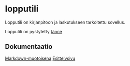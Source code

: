 # lopputili

Lopputili on kirjanpitoon ja laskutukseen tarkoitettu sovellus.


Lopputili on pystytetty [tänne](http://lopputili.viski.me/)

## Dokumentaatio

[Markdown-muotoisena](https://github.com/theikkila/lopputili/blob/master/doc/generated/documentation.md)
[Esittelysivu](http://lopputili.viski.me/esittelysivu)
